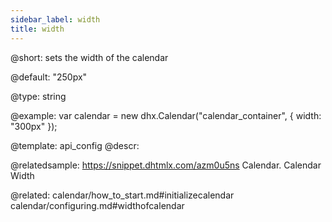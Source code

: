 ```yaml
---
sidebar_label: width
title: width
---          
```


@short: 
sets the width of the calendar


@default:
"250px"


@type: string

@example: 
var calendar = new dhx.Calendar("calendar_container", {
   width: "300px"
});


@template:	api_config
@descr: 


@relatedsample:
https://snippet.dhtmlx.com/azm0u5ns	Calendar. Calendar Width

@related: 
calendar/how_to_start.md#initializecalendar
calendar/configuring.md#widthofcalendar

